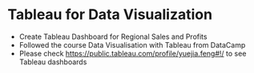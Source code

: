 # Tableau for Data Visualization

- Create Tableau Dashboard for Regional Sales and Profits
- Followed the course Data Visualisation with Tableau from DataCamp
- Please check https://public.tableau.com/profile/yuejia.feng#!/  to see Tableau dashboards
